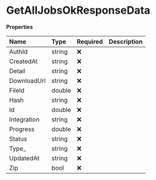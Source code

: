 # GetAllJobsOkResponseData

**Properties**

| Name        | Type   | Required | Description |
| :---------- | :----- | :------- | :---------- |
| AuthId      | string | ❌       |             |
| CreatedAt   | string | ❌       |             |
| Detail      | string | ❌       |             |
| DownloadUrl | string | ❌       |             |
| FileId      | double | ❌       |             |
| Hash        | string | ❌       |             |
| Id          | double | ❌       |             |
| Integration | string | ❌       |             |
| Progress    | double | ❌       |             |
| Status      | string | ❌       |             |
| Type\_      | string | ❌       |             |
| UpdatedAt   | string | ❌       |             |
| Zip         | bool   | ❌       |             |
